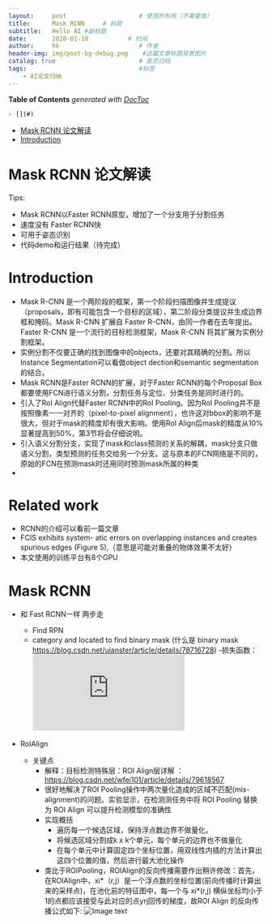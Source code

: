 ```yaml
---
layout:     post                    # 使用的布局（不需要改）
title:      Mask RCNN     # 标题
subtitle:   Hello AI #副标题
date:       2020-01-10           # 时间
author:     hk                      # 作者
header-img: img/post-bg-debug.png    #这篇文章标题背景图片
catalog: true                       # 是否归档
tags:                               #标签
    - AI论文归纳
---
```

<!-- START doctoc generated TOC please keep comment here to allow auto update -->
<!-- DON'T EDIT THIS SECTION, INSTEAD RE-RUN doctoc TO UPDATE -->
**Table of Contents**  *generated with [DocToc](https://github.com/thlorenz/doctoc)*

    - [](#)
- [Mask RCNN 论文解读](#mask-rcnn-%E8%AE%BA%E6%96%87%E8%A7%A3%E8%AF%BB)
- [Introduction](#introduction)

<!-- END doctoc generated TOC please keep comment here to allow auto update -->




# Mask RCNN 论文解读

Tips:

- Mask RCNN以Faster RCNN原型，增加了一个分支用于分割任务
- 速度没有 Faster RCNN快
- 可用于姿态识别
- 代码demo和运行结果（待完成）


# Introduction
- Mask R-CNN 是一个两阶段的框架，第一个阶段扫描图像并生成提议（proposals，即有可能包含一个目标的区域），第二阶段分类提议并生成边界框和掩码。Mask R-CNN 扩展自 Faster R-CNN，由同一作者在去年提出。Faster R-CNN 是一个流行的目标检测框架，Mask R-CNN 将其扩展为实例分割框架。
- 实例分割不仅要正确的找到图像中的objects，还要对其精确的分割。所以Instance Segmentation可以看做object dection和semantic segmentation的结合。
- Mask RCNN是Faster RCNN的扩展，对于Faster RCNN的每个Proposal Box都要使用FCN进行语义分割，分割任务与定位、分类任务是同时进行的。
- 引入了RoI Align代替Faster RCNN中的RoI Pooling。因为RoI Pooling并不是按照像素一一对齐的（pixel-to-pixel alignment），也许这对bbox的影响不是很大，但对于mask的精度却有很大影响。使用RoI Align后mask的精度从10%显著提高到50%，第3节将会仔细说明。
- 引入语义分割分支，实现了mask和class预测的关系的解耦，mask分支只做语义分割，类型预测的任务交给另一个分支。这与原本的FCN网络是不同的，原始的FCN在预测mask时还用同时预测mask所属的种类
-
# Related work
- RCNN的介绍可以看前一篇文章
- FCIS exhibits system- atic errors on overlapping instances and creates spurious edges (Figure 5),（意思是可能对重叠的物体效果不太好）
- 本文使用的训练平台有8个GPU

# Mask RCNN
- 和 Fast RCNN一样 两步走

    - Find RPN
    - category and located to find binary mask
    (什么是 binary mask https://blog.csdn.net/uianster/article/details/78716728)
    -损失函数：![Image text](https://private.codecogs.com/gif.latex?L%20%3D%20L%7B_%7Bcls%7D%7D%20&plus;%20L%7B_%7Bbox%7D%7D%20&plus;%20L%7B_%7Bmask%7D%7D)
- RoIAlign
    - 关键点
        - 解释：目标检测特殊层：ROI Align层详解 ：https://blog.csdn.net/wfei101/article/details/79618567
        - 很好地解决了ROI Pooling操作中两次量化造成的区域不匹配(mis-alignment)的问题。实验显示，在检测测任务中将 ROI Pooling 替换为 ROI Align 可以提升检测模型的准确性
        - 实现概括
            - 遍历每一个候选区域，保持浮点数边界不做量化。
            - 将候选区域分割成k x k个单元，每个单元的边界也不做量化
            - 在每个单元中计算固定四个坐标位置，用双线性内插的方法计算出这四个位置的值，然后进行最大池化操作
        - 类比于ROIPooling，ROIAlign的反向传播需要作出稍许修改：首先，在ROIAlign中，xi*（r,j）是一个浮点数的坐标位置(前向传播时计算出来的采样点)，在池化前的特征图中，每一个与 xi*(r,j) 横纵坐标均小于1的点都应该接受与此对应的点yrj回传的梯度，故ROI Align 的反向传播公式如下: ![Image text](https://leanote.com/api/file/getImage?fileId=59fbe350ab644137db000a4e)